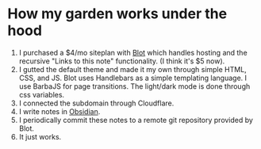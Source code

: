 # How my garden works under the hood

1. I purchased a $4/mo siteplan with [Blot](https//blot.im) which handles hosting and the recursive "Links to this note" functionality. (I think it's $5 now).
2. I gutted the default theme and made it my own through simple HTML, CSS, and JS. Blot uses Handlebars as a simple templating language. I use BarbaJS for page transitions. The light/dark mode is done through css variables.
3. I connected the subdomain through Cloudflare.
4. I write notes in [Obsidian](https://obsidian.md/).
5. I periodically commit these notes to a remote git repository provided by Blot.
6. It just works.